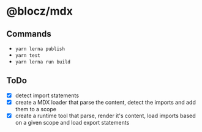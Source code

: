 # @blocz/mdx

## Commands

-   `yarn lerna publish`
-   `yarn test`
-   `yarn lerna run build`

## ToDo

-   [x] detect import statements
-   [x] create a MDX loader that parse the content, detect the imports and add them to a scope
-   [x] create a runtime tool that parse, render it's content, load imports based on a given scope and load export statements
